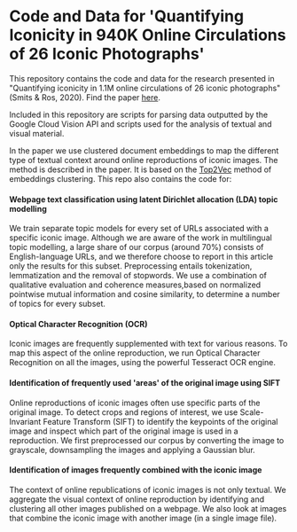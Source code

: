 # Code and Data for 'Quantifying Iconicity in 940K Online Circulations of 26 Iconic Photographs'

This repository contains the code and data for the research presented in "Quantifying iconicity in 1.1M online circulations of 26 iconic photographs" (Smits & Ros, 2020). Find the paper [here](http://ceur-ws.org/Vol-2723/short34.pdf).

Included in this repository are scripts for parsing data outputted by the Google Cloud Vision API and scripts used for the analysis of textual and visual material.

In the paper we use clustered document embeddings to map the different type of textual context around online reproductions of iconic images. The method is described in the paper. It is based on the [Top2Vec](https://github.com/ddangelov/Top2Vec) method of embeddings clustering. This repo also contains the code for:

#### Webpage text classification using latent Dirichlet allocation (LDA) topic modelling
We train separate topic models for every set of URLs associated with a specific iconic image. Although we are aware of the work in multilingual topic modelling, a large share of our corpus (around 70\%) consists of English-language URLs, and we therefore choose to report in this article only the results for this subset. Preprocessing entails tokenization, lemmatization and the removal of stopwords. We use a combination of qualitative evaluation and coherence measures,based on normalized pointwise mutual information and cosine similarity, to determine a number of topics for every subset.

#### Optical Character Recognition (OCR)
Iconic images are frequently supplemented with text for various reasons. To map this aspect of the online reproduction, we run Optical Character Recognition on all the images, using the powerful Tesseract OCR engine.
  
#### Identification of frequently used 'areas' of the original image using SIFT
Online reproductions of iconic images often use specific parts of the original image. To detect crops and regions of interest, we use Scale-Invariant Feature Transform (SIFT) to identify the keypoints of the original image and inspect which part of the original image is used in a reproduction. We first preprocessed our corpus by converting the image to grayscale, downsampling the images and applying a Gaussian blur.
  
#### Identification of images frequently combined with the iconic image
The context of online republications of iconic images is not only textual. We aggregate the visual context of online reproduction by identifying and clustering all other images published on a webpage. We also look at images that combine the iconic image with another image (in a single image file).
